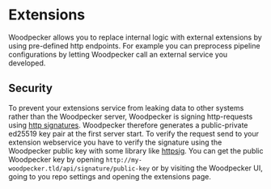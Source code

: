 # Extensions

Woodpecker allows you to replace internal logic with external extensions by using pre-defined http endpoints. For example you can preprocess pipeline configurations by letting Woodpecker call an external service you developed.

## Security

To prevent your extensions service from leaking data to other systems rather than the Woodpecker server, Woodpecker is signing http-requests using [http signatures](https://tools.ietf.org/html/draft-cavage-http-signatures). Woodpecker therefore generates a public-private ed25519 key pair at the first server start. To verify the request send to your extension webservice you have to verify the signature using the Woodpecker public key with some library like [httpsig](https://github.com/go-fed/httpsig). You can get the public Woodpecker key by opening `http://my-woodpecker.tld/api/signature/public-key` or by visiting the Woodpecker UI, going to you repo settings and opening the extensions page.
